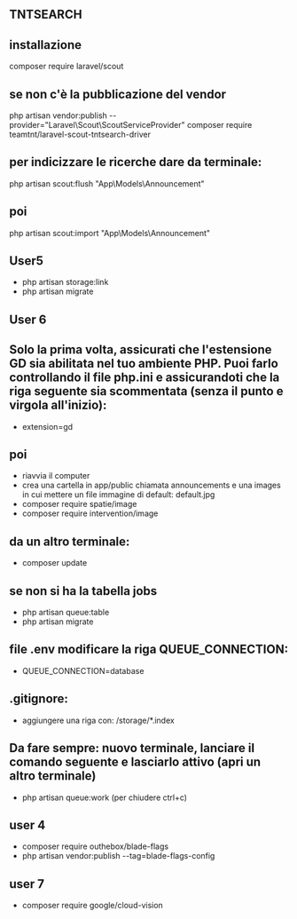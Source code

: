 ## TNTSEARCH
## installazione
composer require laravel/scout
## se non c'è la pubblicazione del vendor
php artisan vendor:publish --provider="Laravel\Scout\ScoutServiceProvider"
composer require teamtnt/laravel-scout-tntsearch-driver
## per indicizzare le ricerche dare da terminale:
php artisan scout:flush "App\Models\Announcement"
## poi
php artisan scout:import "App\Models\Announcement"

## User5
- php artisan storage:link
- php artisan migrate

## User 6
## Solo la prima volta, assicurati che l'estensione GD sia abilitata nel tuo ambiente PHP. Puoi farlo controllando il file php.ini e assicurandoti che la riga seguente sia scommentata (senza il punto e virgola all'inizio):
- extension=gd
## poi
- riavvia il computer
- crea una cartella in app/public chiamata announcements e una images in cui mettere un file immagine di default: default.jpg
- composer require spatie/image
- composer require intervention/image
## da un altro terminale:
- composer update
## se non si ha la tabella jobs
- php artisan queue:table
- php artisan migrate
## file .env modificare la riga QUEUE_CONNECTION:
- QUEUE_CONNECTION=database
## .gitignore:
- aggiungere una riga con: /storage/*.index
## Da fare sempre: nuovo terminale, lanciare il comando seguente e lasciarlo attivo (apri un altro terminale)
- php artisan queue:work
(per chiudere ctrl+c)

## user 4
- composer require outhebox/blade-flags
- php artisan vendor:publish --tag=blade-flags-config

## user 7
- composer require google/cloud-vision
